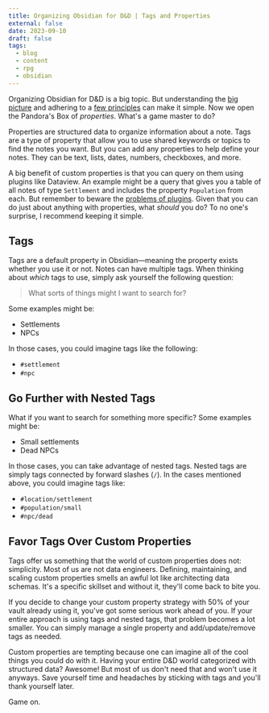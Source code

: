 ```yaml
---
title: Organizing Obsidian for D&D | Tags and Properties
external: false
date: 2023-09-10
draft: false
tags:
  - blog
  - content
  - rpg
  - obsidian
---
```

Organizing Obsidian for D&D is a big topic. But understanding the [big picture](/blog/organizing-obsidian-dnd-big-picture-vaults) and adhering to a [few principles](/blog/organizing-obsidian-dnd-principles) can make it simple. Now we open the Pandora's Box of *properties*. What's a game master to do?

Properties are structured data to organize information about a note. Tags are a type of property that allow you to use shared keywords or topics to find the notes you want. But you can add any properties to help define your notes. They can be text, lists, dates, numbers, checkboxes, and more.

A big benefit of custom properties is that you can query on them using plugins like Dataview. An example might be a query that gives you a table of all notes of type `Settlement` and includes the property `Population` from each. But remember to beware the [problems of plugins](/blog/organizing-obsidian-dnd-problem-with-plugins). Given that you can do just about anything with properties, what *should* you do? To no one's surprise, I recommend keeping it simple.

## Tags
Tags are a default property in Obsidian—meaning the property exists whether you use it or not. Notes can have multiple tags. When thinking about *which* tags to use, simply ask yourself the following question:

> What sorts of things might I want to search for?

Some examples might be:
- Settlements
- NPCs

In those cases, you could imagine tags like the following:
- `#settlement`
- `#npc`

## Go Further with Nested Tags
What if you want to search for something more specific? Some examples might be:
- Small settlements
- Dead NPCs

In those cases, you can take advantage of nested tags. Nested tags are simply tags connected by forward slashes (`/`). In the cases mentioned above, you could imagine tags like:
- `#location/settlement`
- `#population/small`
- `#npc/dead`

## Favor Tags Over Custom Properties
Tags offer us something that the world of custom properties does not: simplicity. Most of us are not data engineers. Defining, maintaining, and scaling custom properties smells an awful lot like architecting data schemas. It's a specific skillset and without it, they'll come back to bite you. 

If you decide to change your custom property strategy with 50% of your vault already using it, you've got some serious work ahead of you. If your entire approach is using tags and nested tags, that problem becomes a lot smaller. You can simply manage a single property and add/update/remove tags as needed. 

Custom properties are tempting because one can imagine all of the cool things you could do with it. Having your entire D&D world categorized with structured data? Awesome! But most of us don't need that and won't use it anyways. Save yourself time and headaches by sticking with tags and you'll thank yourself later.

Game on.